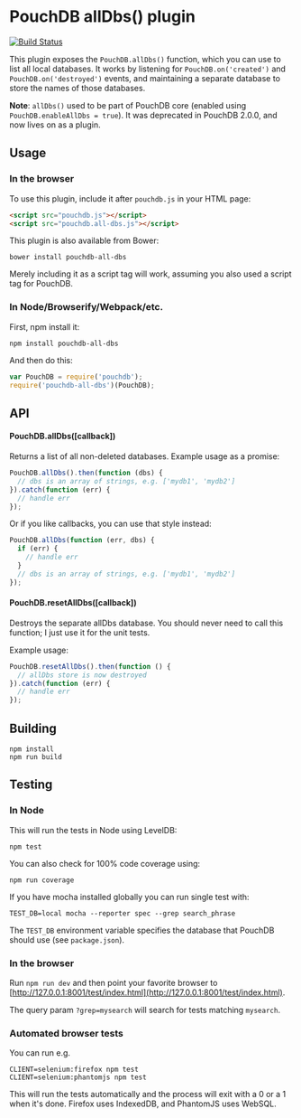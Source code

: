 PouchDB allDbs() plugin
=====

[![Build Status](https://travis-ci.org/nolanlawson/pouchdb-all-dbs.svg)](https://travis-ci.org/nolanlawson/pouchdb-all-dbs)

This plugin exposes the `PouchDB.allDbs()` function, which you can use to list all local databases. It works by listening for `PouchDB.on('created')` and `PouchDB.on('destroyed')` events, and maintaining a separate database to store the names of those databases.

**Note**: `allDbs()` used to be part of PouchDB core (enabled using `PouchDB.enableAllDbs = true`). It was deprecated in PouchDB 2.0.0, and now lives on as a plugin.

Usage
-----

### In the browser

To use this plugin, include it after `pouchdb.js` in your HTML page:

```html
<script src="pouchdb.js"></script>
<script src="pouchdb.all-dbs.js"></script>
```

This plugin is also available from Bower:

```
bower install pouchdb-all-dbs
```

Merely including it as a script tag will work, assuming you also used a script tag for PouchDB.

### In Node/Browserify/Webpack/etc.

First, npm install it:

```
npm install pouchdb-all-dbs
```

And then do this:

```js
var PouchDB = require('pouchdb');
require('pouchdb-all-dbs')(PouchDB);
```

API
-----

#### PouchDB.allDbs([callback])

Returns a list of all non-deleted databases.  Example usage as a promise:

```js
PouchDB.allDbs().then(function (dbs) {
  // dbs is an array of strings, e.g. ['mydb1', 'mydb2']
}).catch(function (err) {
  // handle err
});
```

Or if you like callbacks, you can use that style instead:

```js
PouchDB.allDbs(function (err, dbs) {
  if (err) {
    // handle err
  }
  // dbs is an array of strings, e.g. ['mydb1', 'mydb2']
});
```

#### PouchDB.resetAllDbs([callback])

Destroys the separate allDbs database.  You should never need to call this function; I just use it for the unit tests.

Example usage:

```js
PouchDB.resetAllDbs().then(function () {
  // allDbs store is now destroyed
}).catch(function (err) {
  // handle err
});
```

Building
----
    npm install
    npm run build

Testing
----

### In Node

This will run the tests in Node using LevelDB:

    npm test
    
You can also check for 100% code coverage using:

    npm run coverage


If you have mocha installed globally you can run single test with:
```
TEST_DB=local mocha --reporter spec --grep search_phrase
```

The `TEST_DB` environment variable specifies the database that PouchDB should use (see `package.json`).

### In the browser

Run `npm run dev` and then point your favorite browser to [http://127.0.0.1:8001/test/index.html](http://127.0.0.1:8001/test/index.html).

The query param `?grep=mysearch` will search for tests matching `mysearch`.

### Automated browser tests

You can run e.g.

    CLIENT=selenium:firefox npm test
    CLIENT=selenium:phantomjs npm test

This will run the tests automatically and the process will exit with a 0 or a 1 when it's done. Firefox uses IndexedDB, and PhantomJS uses WebSQL.
